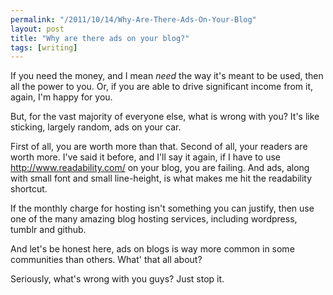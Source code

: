 ```yaml
---
permalink: "/2011/10/14/Why-Are-There-Ads-On-Your-Blog"
layout: post
title: "Why are there ads on your blog?"
tags: [writing]
---
```


If you need the money, and I mean *need* the way it's meant to be used, then all the power to you. Or, if you are able to drive significant income from it, again, I'm happy for you.

But, for the vast majority of everyone else, what is wrong with you? It's like sticking, largely random, ads on your car.

First of all, you are worth more than that. Second of all, your readers are worth more. I've said it before, and I'll say it again, if I have to use <http://www.readability.com/> on your blog, you are failing. And ads, along with small font and small line-height, is what makes me hit the readability shortcut.

If the monthly charge for hosting isn't something you can justify, then use one of the many amazing blog hosting services, including wordpress, tumblr and github. 

And let's be honest here, ads on blogs is way more common in some communities than others. What' that all about?

Seriously, what's wrong with you guys? Just stop it.
